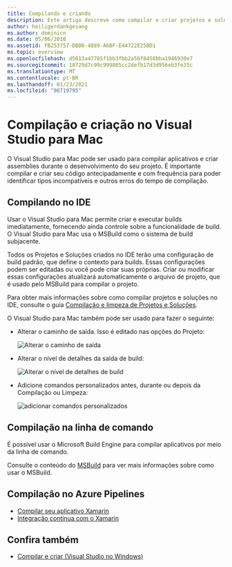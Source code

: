 ```yaml
---
title: Compilando e criando
description: Este artigo descreve como compilar e criar projetos e soluções no Visual Studio para Mac
author: heiligerdankgesang
ms.author: dominicn
ms.date: 05/06/2018
ms.assetid: FB253757-DB00-4889-A6BF-E44722E25BD1
ms.topic: overview
ms.openlocfilehash: d5613a47785f1bb3fbb2a56f8458bba1946930e7
ms.sourcegitcommit: 18729d7c99c999865cc2defb17d3d956eb3fe35c
ms.translationtype: MT
ms.contentlocale: pt-BR
ms.lasthandoff: 01/23/2021
ms.locfileid: "98719795"
---
```

# <a name="compiling-and-building-in-visual-studio-for-mac"></a>Compilação e criação no Visual Studio para Mac

O Visual Studio para Mac pode ser usado para compilar aplicativos e criar assemblies durante o desenvolvimento do seu projeto. É importante compilar e criar seu código antecipadamente e com frequência para poder identificar tipos incompatíveis e outros erros do tempo de compilação.

## <a name="building-from-the-ide"></a>Compilando no IDE

Usar o Visual Studio para Mac permite criar e executar builds imediatamente, fornecendo ainda controle sobre a funcionalidade de build. O Visual Studio para Mac usa o MSBuild como o sistema de build subjacente.

Todos os Projetos e Soluções criados no IDE terão uma configuração de build padrão, que define o contexto para builds. Essas configurações podem ser editadas ou você pode criar suas próprias. Criar ou modificar essas configurações atualizará automaticamente o arquivo de projeto, que é usado pelo MSBuild para compilar o projeto.

Para obter mais informações sobre como compilar projetos e soluções no IDE, consulte o guia [Compilação e limpeza de Projetos e Soluções](building-and-cleaning-projects-and-solutions.md).

O Visual Studio para Mac também pode ser usado para fazer o seguinte:

* Alterar o caminho de saída. Isso é editado nas opções do Projeto:

    ![Alterar o caminho de saída](media/compiling-and-building-image4.png)

* Alterar o nível de detalhes da saída de build:

    ![Alterar o nível de detalhes de build](media/compiling-and-building-image5.png)

* Adicione comandos personalizados antes, durante ou depois da Compilação ou Limpeza:

    ![adicionar comandos personalizados](media/compiling-and-building-image6.png)

## <a name="building-from-command-line"></a>Compilação na linha de comando

É possível usar o Microsoft Build Engine para compilar aplicativos por meio da linha de comando.

Consulte o conteúdo do [MSBuild](/visualstudio/msbuild/msbuild) para ver mais informações sobre como usar o MSBuild.

## <a name="building-from-azure-pipelines"></a>Compilação no Azure Pipelines

* [Compilar seu aplicativo Xamarin](/vsts/pipelines/apps/mobile/xamarin?view=vsts&preserve-view=true&tabs=vsts)
* [Integração contínua com o Xamarin](https://developer.xamarin.com/guides/cross-platform/ci/)

## <a name="see-also"></a>Confira também

- [Compilar e criar (Visual Studio no Windows)](/visualstudio/ide/compiling-and-building-in-visual-studio)